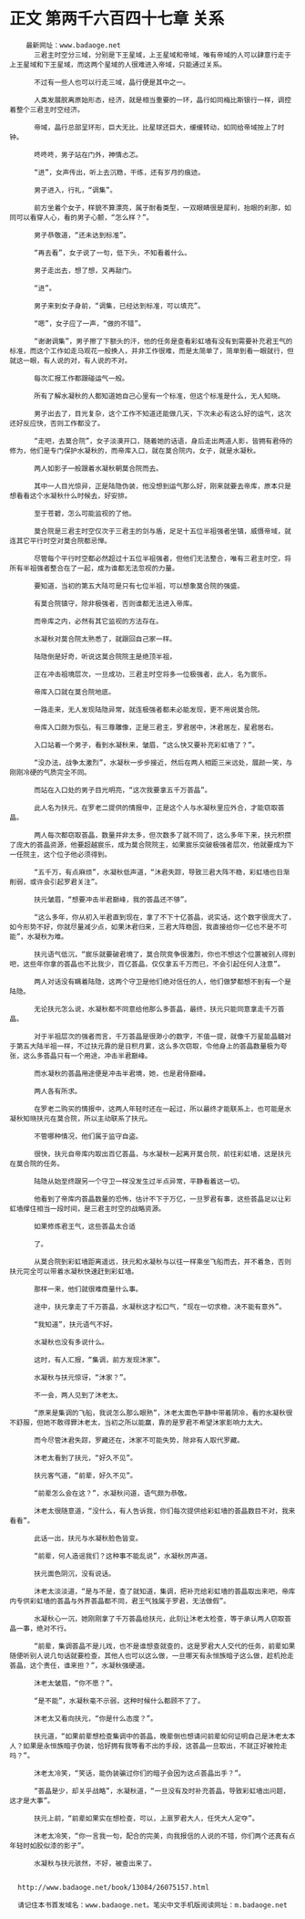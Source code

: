 # 正文 第两千六百四十七章 关系
        最新网址：www.badaoge.net
          三君主时空分三域，分别是下王星域，上王星域和帝域，唯有帝域的人可以肆意行走于上王星域和下王星域，而这两个星域的人很难进入帝域，只能通过关系。
      
          不过有一些人也可以行走三域，晶行便是其中之一。
      
          人类发展脱离原始形态，经济，就是相当重要的一环，晶行如同梅比斯银行一样，调控着整个三君主时空经济。
      
          帝域，晶行总部呈环形，巨大无比，比星球还巨大，缓缓转动，如同给帝域按上了时钟。
      
          咚咚咚，男子站在门外，神情忐忑。
      
          “进”，女声传出，听上去沉稳，干练，还有岁月的痕迹。
      
          男子进入，行礼，“调集”。
      
          前方坐着个女子，样貌不算漂亮，属于耐看类型，一双眼睛很是犀利，抬眼的刹那，如同可以看穿人心，看的男子心颤，“怎么样？”。
      
          男子恭敬道，“还未达到标准”。
      
          “再去看”，女子说了一句，低下头，不知看着什么。
      
          男子走出去，想了想，又再敲门。
      
          “进”。
      
          男子来到女子身前，“调集，已经达到标准，可以填充”。
      
          “嗯”，女子应了一声，“做的不错”。
      
          “谢谢调集”，男子擦了下额头的汗，他的任务是查看彩虹墙有没有到需要补充君王气的标准，而这个工作如走马观花一般换人，并非工作很难，而是太简单了，简单到看一眼就行，但就这一眼，有人说的对，有人说的不对。
      
          每次汇报工作都跟碰运气一般。
      
          所有了解水凝秋的人都知道她自己心里有一个标准，但这个标准是什么，无人知晓。
      
          男子出去了，目光复杂，这个工作不知道还能做几天，下次未必有这么好的运气，这次还好反应快，否则工作都没了。
      
          “走吧，去莫合院”，女子淡漠开口，随着她的话语，身后走出两道人影，皆拥有君侍的修为，他们是专门保护水凝秋的，而帝库入口，就在莫合院内，女子，就是水凝秋。
      
          两人如影子一般跟着水凝秋朝莫合院而去。
      
          其中一人目光惊异，正是陆隐伪装，他没想到运气那么好，刚来就要去帝库，原本只是想看看这个水凝秋什么时候去，好安排。
      
          至于苍碧，怎么可能监视的了他。
      
          莫合院是三君主时空仅次于三君主的剑与盾，足足十五位半祖强者坐镇，威慑帝域，就连其它平行时空对莫合院都忌惮。
      
          尽管每个平行时空都必然超过十五位半祖强者，但他们无法整合，唯有三君主时空，将所有半祖强者整合在了一起，成为谁都无法忽视的力量。
      
          要知道，当初的第五大陆可是只有七位半祖，可以想象莫合院的强盛。
      
          有莫合院镇守，除非极强者，否则谁都无法进入帝库。
      
          而帝库之内，必然有其它监视的方法存在。
      
          水凝秋对莫合院太熟悉了，就跟回自己家一样。
      
          陆隐倒是好奇，听说这莫合院院主是绝顶半祖，
      
          正在冲击祖境层次，一旦成功，三君主时空将多一位极强者，此人，名为宸乐。
      
          帝库入口就在莫合院地底。
      
          一路走来，无人发现陆隐异常，就连极强者都未必能发现，更不用说莫合院。
      
          帝库入口颇为恢弘，有三尊雕像，正是三君主，罗君居中，沐君居左，星君居右。
      
          入口站着一个男子，看到水凝秋来，皱眉，“这么快又要补充彩虹墙了？”。
      
          “没办法，战争太激烈”，水凝秋一步步接近，然后在两人相距三米远处，展颜一笑，与刚刚冷硬的气质完全不同。
      
          而站在入口处的男子目光明亮，“这次我要拿五千万荟晶”。
      
          此人名为扶元，在罗老二提供的情报中，正是这个人与水凝秋里应外合，才能窃取荟晶。
      
          两人每次都窃取荟晶，数量并非太多，但次数多了就不同了，这么多年下来，扶元积攒了庞大的荟晶资源，他要超越宸乐，成为莫合院院主，如果宸乐突破极强者层次，他就要成为下一任院主，这个位子他必须得到。
      
          “五千万，有点麻烦”，水凝秋低声道，“沐君失踪，导致三君大阵不稳，彩虹墙也日渐削弱，或许会引起罗君关注”。
      
          扶元皱眉，“想要冲击半君巅峰，我的荟晶还不够”。
      
          “这么多年，你从初入半君直到现在，拿了不下十亿荟晶，说实话，这个数字很庞大了，如今形势不好，你就尽量减少点，如果沐君归来，三君大阵稳固，我直接给你一亿也不是不可能”，水凝秋为难。
      
          扶元语气低沉，“宸乐就要破君境了，莫合院竞争很激烈，你也不想这个位置被别人得到吧，这些年你拿的荟晶也不比我少，百亿荟晶，仅仅拿五千万而已，不会引起任何人注意”。
      
          两人对话没有瞒着陆隐，这两个守卫是他们绝对信任的人，他们做梦都想不到有一个是陆隐。
      
          无论扶元怎么说，水凝秋都不同意给他那么多荟晶，最终，扶元只能同意拿走千万荟晶。
      
          对于半祖层次的强者而言，千万荟晶是很渺小的数字，不值一提，就像千万星能晶髓对于第五大陆半祖一样，不过扶元靠的是日积月累，这么多次窃取，令他身上的荟晶数量极为夸张，这么多荟晶只有一个用途，冲击半君巅峰。
      
          而水凝秋的荟晶用途便是冲击半君境，她，也是君侍巅峰。
      
          两人各有所求。
      
          在罗老二购买的情报中，这两人年轻时还在一起过，所以最终才能联系上，也可能是水凝秋知晓扶元在莫合院，所以主动联系了扶元。
      
          不管哪种情况，他们属于监守自盗。
      
          很快，扶元自帝库内取出百亿荟晶，与水凝秋一起离开莫合院，前往彩虹墙，这是扶元在莫合院的任务。
      
          陆隐从始至终跟另一个守卫一样没发生过半点异常，平静看着这一切。
      
          他看到了帝库内荟晶数量的恐怖，估计不下于万亿，一旦罗君有事，这些荟晶足以让彩虹墙撑住相当一段时间，是三君主时空的战略资源。
      
          如果修炼君王气，这些荟晶太合适
      
          了。
      
          从莫合院到彩虹墙距离遥远，扶元和水凝秋与以往一样乘坐飞船而去，并不着急，否则扶元完全可以带着水凝秋快速赶到彩虹墙。
      
          那样一来，他们就很难商量什么事。
      
          途中，扶元拿走了千万荟晶，水凝秋这才松口气，“现在一切求稳，决不能有意外”。
      
          “我知道”，扶元语气不好。
      
          水凝秋也没有多说什么。
      
          这时，有人汇报，“集调，前方发现沐家”。
      
          水凝秋与扶元惊讶，“沐家？”。
      
          不一会，两人见到了沐老太。
      
          “原来是集调的飞船，我说怎么那么眼熟”，沐老太面色平静中带着阴冷，看的水凝秋很不舒服，但她不敢得罪沐老太，当初之所以能赢，靠的是罗君不希望沐家影响力太大。
      
          而今尽管沐君失踪，罗藏还在，沐家不可能失势，除非有人取代罗藏。
      
          沐老太看到了扶元，“好久不见”。
      
          扶元客气道，“前辈，好久不见”。
      
          “前辈怎么会在这？”，水凝秋问道，语气颇为恭敬。
      
          沐老太很随意道，“没什么，有人告诉我，你们每次提供给彩虹墙的荟晶数目不对，我来看看”。
      
          此话一出，扶元与水凝秋脸色皆变。
      
          “前辈，何人造谣我们？这种事不能乱说”，水凝秋厉声道。
      
          扶元面色阴沉，没有说话。
      
          沐老太淡淡道，“是与不是，查了就知道，集调，把补充给彩虹墙的荟晶取出来吧，帝库内专供彩虹墙的荟晶与外界荟晶都不同，君王气独属于罗君，无法做假”。
      
          水凝秋心一沉，她刚刚拿了千万荟晶给扶元，此刻让沐老太检查，等于承认两人窃取荟晶一事，绝对不行。
      
          “前辈，集调荟晶不是儿戏，也不是谁想查就查的，这是罗君大人交代的任务，前辈如果随便听别人说几句话就要检查，其他人也可以这么做，一旦哪天有永恒族暗子这么做，趁机抢走荟晶，这个责任，谁来担？”，水凝秋强硬道。
      
          沐老太皱眉，“你不愿？”。
      
          “是不能”，水凝秋毫不示弱，这种时候什么都顾不了了。
      
          沐老太又看向扶元，“你是什么态度？”。
      
          扶元道，“如果前辈想检查集调中的荟晶，晚辈倒也想请问前辈如何证明自己是沐老太本人？如果是永恒族暗子伪装，恰好拥有我等看不出的手段，这荟晶一旦取出，不就正好被抢走吗？”。
      
          沐老太冷笑，“笑话，能伪装骗过你们的暗子会因为这点荟晶出手？”。
      
          “荟晶是少，却关乎战略”，水凝秋道，“一旦没有及时补充荟晶，导致彩虹墙出问题，这才是大事”。
      
          扶元上前，“前辈如果实在想检查，可以，上禀罗君大人，任凭大人定夺”。
      
          沐老太冷笑，“你一言我一句，配合的完美，向我报信的人说的不错，你们两个还真有点年轻时如胶似漆的影子”。
      
          水凝秋与扶元骇然，不好，被查出来了。
      
      
      http://www.badaoge.net/book/13084/26075157.html
      
      请记住本书首发域名：www.badaoge.net。笔尖中文手机版阅读网址：m.badaoge.net